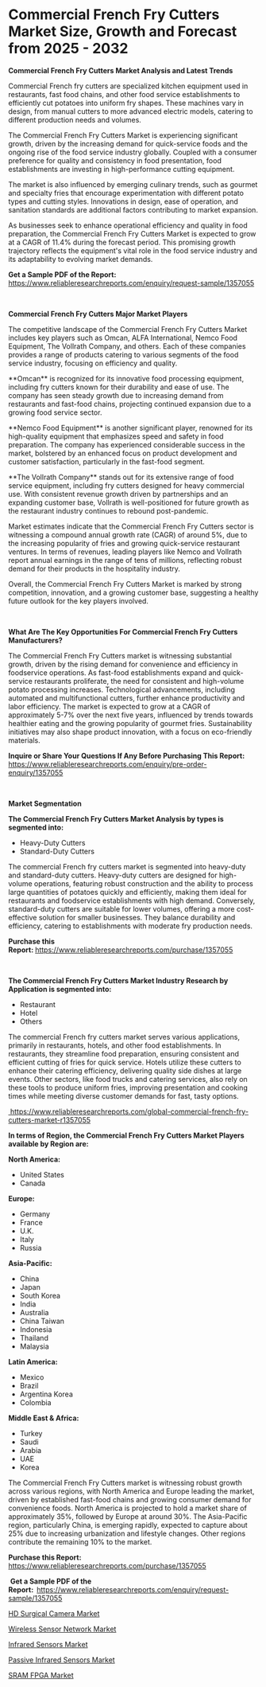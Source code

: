 <p><h1>Commercial French Fry Cutters Market Size, Growth and Forecast from 2025 - 2032</h1></p><p><strong>Commercial French Fry Cutters Market Analysis and Latest Trends</strong></p>
<p><p>Commercial French fry cutters are specialized kitchen equipment used in restaurants, fast food chains, and other food service establishments to efficiently cut potatoes into uniform fry shapes. These machines vary in design, from manual cutters to more advanced electric models, catering to different production needs and volumes.</p><p>The Commercial French Fry Cutters Market is experiencing significant growth, driven by the increasing demand for quick-service foods and the ongoing rise of the food service industry globally. Coupled with a consumer preference for quality and consistency in food presentation, food establishments are investing in high-performance cutting equipment.</p><p>The market is also influenced by emerging culinary trends, such as gourmet and specialty fries that encourage experimentation with different potato types and cutting styles. Innovations in design, ease of operation, and sanitation standards are additional factors contributing to market expansion.</p><p>As businesses seek to enhance operational efficiency and quality in food preparation, the Commercial French Fry Cutters Market is expected to grow at a CAGR of 11.4% during the forecast period. This promising growth trajectory reflects the equipment's vital role in the food service industry and its adaptability to evolving market demands.</p></p>
<p><strong>Get a Sample PDF of the Report:&nbsp;</strong> <a href="https://www.reliableresearchreports.com/enquiry/request-sample/1357055?utm_campaign=12&utm_medium=2&utm_source=Github&utm_content=ia&utm_term=10022025&utm_id=commercial-french-fry-cutters">https://www.reliableresearchreports.com/enquiry/request-sample/1357055</a></p>
<p>&nbsp;</p>
<p><strong>Commercial French Fry Cutters Major Market Players</strong></p>
<p><p>The competitive landscape of the Commercial French Fry Cutters Market includes key players such as Omcan, ALFA International, Nemco Food Equipment, The Vollrath Company, and others. Each of these companies provides a range of products catering to various segments of the food service industry, focusing on efficiency and quality.</p><p>**Omcan** is recognized for its innovative food processing equipment, including fry cutters known for their durability and ease of use. The company has seen steady growth due to increasing demand from restaurants and fast-food chains, projecting continued expansion due to a growing food service sector. </p><p>**Nemco Food Equipment** is another significant player, renowned for its high-quality equipment that emphasizes speed and safety in food preparation. The company has experienced considerable success in the market, bolstered by an enhanced focus on product development and customer satisfaction, particularly in the fast-food segment.</p><p>**The Vollrath Company** stands out for its extensive range of food service equipment, including fry cutters designed for heavy commercial use. With consistent revenue growth driven by partnerships and an expanding customer base, Vollrath is well-positioned for future growth as the restaurant industry continues to rebound post-pandemic.</p><p>Market estimates indicate that the Commercial French Fry Cutters sector is witnessing a compound annual growth rate (CAGR) of around 5%, due to the increasing popularity of fries and growing quick-service restaurant ventures. In terms of revenues, leading players like Nemco and Vollrath report annual earnings in the range of tens of millions, reflecting robust demand for their products in the hospitality industry.</p><p>Overall, the Commercial French Fry Cutters Market is marked by strong competition, innovation, and a growing customer base, suggesting a healthy future outlook for the key players involved.</p></p>
<p>&nbsp;</p>
<p><strong>What Are The Key Opportunities For Commercial French Fry Cutters Manufacturers?</strong></p>
<p><p>The Commercial French Fry Cutters market is witnessing substantial growth, driven by the rising demand for convenience and efficiency in foodservice operations. As fast-food establishments expand and quick-service restaurants proliferate, the need for consistent and high-volume potato processing increases. Technological advancements, including automated and multifunctional cutters, further enhance productivity and labor efficiency. The market is expected to grow at a CAGR of approximately 5-7% over the next five years, influenced by trends towards healthier eating and the growing popularity of gourmet fries. Sustainability initiatives may also shape product innovation, with a focus on eco-friendly materials.</p></p>
<p><strong>Inquire or Share Your Questions If Any Before Purchasing This Report:</strong> <a href="https://www.reliableresearchreports.com/enquiry/pre-order-enquiry/1357055?utm_campaign=12&utm_medium=2&utm_source=Github&utm_content=ia&utm_term=10022025&utm_id=commercial-french-fry-cutters">https://www.reliableresearchreports.com/enquiry/pre-order-enquiry/1357055</a></p>
<p>&nbsp;</p>
<p><strong>Market Segmentation</strong></p>
<p><strong>The Commercial French Fry Cutters Market Analysis by types is segmented into:</strong></p>
<p><ul><li>Heavy-Duty Cutters</li><li>Standard-Duty Cutters</li></ul></p>
<p><p>The commercial French fry cutters market is segmented into heavy-duty and standard-duty cutters. Heavy-duty cutters are designed for high-volume operations, featuring robust construction and the ability to process large quantities of potatoes quickly and efficiently, making them ideal for restaurants and foodservice establishments with high demand. Conversely, standard-duty cutters are suitable for lower volumes, offering a more cost-effective solution for smaller businesses. They balance durability and efficiency, catering to establishments with moderate fry production needs.</p></p>
<p><strong>Purchase this Report:&nbsp;</strong><a href="https://www.reliableresearchreports.com/purchase/1357055?utm_campaign=12&utm_medium=2&utm_source=Github&utm_content=ia&utm_term=10022025&utm_id=commercial-french-fry-cutters">https://www.reliableresearchreports.com/purchase/1357055</a></p>
<p>&nbsp;</p>
<p><strong>The Commercial French Fry Cutters Market Industry Research by Application is segmented into:</strong></p>
<p><ul><li>Restaurant</li><li>Hotel</li><li>Others</li></ul></p>
<p><p>The commercial French fry cutters market serves various applications, primarily in restaurants, hotels, and other food establishments. In restaurants, they streamline food preparation, ensuring consistent and efficient cutting of fries for quick service. Hotels utilize these cutters to enhance their catering efficiency, delivering quality side dishes at large events. Other sectors, like food trucks and catering services, also rely on these tools to produce uniform fries, improving presentation and cooking times while meeting diverse customer demands for fast, tasty options.</p></p>
<p><a href="https://www.reliableresearchreports.com/global-commercial-french-fry-cutters-market-r1357055?utm_campaign=12&utm_medium=2&utm_source=Github&utm_content=ia&utm_term=10022025&utm_id=commercial-french-fry-cutters">&nbsp;https://www.reliableresearchreports.com/global-commercial-french-fry-cutters-market-r1357055</a></p>
<p><strong>In terms of Region, the Commercial French Fry Cutters Market Players available by Region are:</strong></p>
<p>
    <p> <strong> North America: </strong>
        <ul>
            <li>United States</li>
            <li>Canada</li>
        </ul>
        </p> 
    <p> <strong> Europe: </strong>
        <ul>
            <li>Germany</li>
            <li>France</li>
            <li>U.K.</li>
            <li>Italy</li>
            <li>Russia</li>
        </ul>
        </p> 
    <p> <strong> Asia-Pacific: </strong>
        <ul>
            <li>China</li>
            <li>Japan</li>
            <li>South Korea</li>
            <li>India</li>
            <li>Australia</li>
            <li>China Taiwan</li>
            <li>Indonesia</li>
            <li>Thailand</li>
            <li>Malaysia</li>
        </ul>
        </p> 
    <p> <strong> Latin America: </strong>
        <ul>
            <li>Mexico</li>
            <li>Brazil</li>
            <li>Argentina Korea</li>
            <li>Colombia</li>
        </ul>
        </p> 
    <p> <strong> Middle East & Africa: </strong>
        <ul>
            <li>Turkey</li>
            <li>Saudi</li>
            <li>Arabia</li>
            <li>UAE</li>
            <li>Korea</li>
        </ul>
    </p>
    </p>
<p><p>The Commercial French Fry Cutters market is witnessing robust growth across various regions, with North America and Europe leading the market, driven by established fast-food chains and growing consumer demand for convenience foods. North America is projected to hold a market share of approximately 35%, followed by Europe at around 30%. The Asia-Pacific region, particularly China, is emerging rapidly, expected to capture about 25% due to increasing urbanization and lifestyle changes. Other regions contribute the remaining 10% to the market.</p></p>
<p><strong>Purchase this Report: </strong><a href="https://www.reliableresearchreports.com/purchase/1357055?utm_campaign=12&utm_medium=2&utm_source=Github&utm_content=ia&utm_term=10022025&utm_id=commercial-french-fry-cutters">https://www.reliableresearchreports.com/purchase/1357055</a></p>
<p>&nbsp;<strong>Get a Sample PDF of the Report:&nbsp;&nbsp;</strong><a href="https://www.reliableresearchreports.com/enquiry/request-sample/1357055?utm_campaign=12&utm_medium=2&utm_source=Github&utm_content=ia&utm_term=10022025&utm_id=commercial-french-fry-cutters">https://www.reliableresearchreports.com/enquiry/request-sample/1357055</a></p>
<p><strong></strong></p>
<p><p><a href="https://github.com/sadithsondah72/Market-Research-Report-List-1/blob/main/hd-surgical-camera-market.md?utm_campaign=12&utm_medium=2&utm_source=Github&utm_content=ia&utm_term=10022025&utm_id=commercial-french-fry-cutters">HD Surgical Camera Market</a></p><p><a href="https://github.com/mshiradeth/Market-Research-Report-List-1/blob/main/wireless-sensor-network-market.md?utm_campaign=12&utm_medium=2&utm_source=Github&utm_content=ia&utm_term=10022025&utm_id=commercial-french-fry-cutters">Wireless Sensor Network Market</a></p><p><a href="https://github.com/nemcemakoi/Market-Research-Report-List-1/blob/main/infrared-sensors-market.md?utm_campaign=12&utm_medium=2&utm_source=Github&utm_content=ia&utm_term=10022025&utm_id=commercial-french-fry-cutters">Infrared Sensors Market</a></p><p><a href="https://github.com/rushanday/Market-Research-Report-List-1/blob/main/passive-infrared-sensors-market.md?utm_campaign=12&utm_medium=2&utm_source=Github&utm_content=ia&utm_term=10022025&utm_id=commercial-french-fry-cutters">Passive Infrared Sensors Market</a></p><p><a href="https://github.com/katonmarti489/Market-Research-Report-List-1/blob/main/sram-fpga-market.md?utm_campaign=12&utm_medium=2&utm_source=Github&utm_content=ia&utm_term=10022025&utm_id=commercial-french-fry-cutters">SRAM FPGA Market</a></p></p>